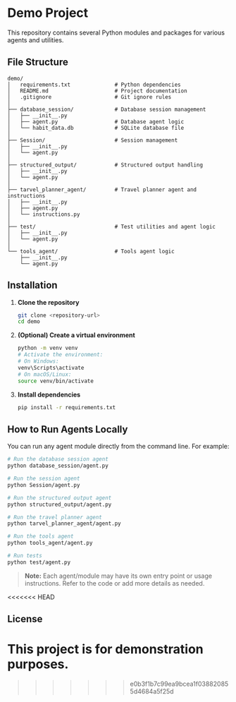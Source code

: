 # Demo Project


This repository contains several Python modules and packages for various agents and utilities.

## File Structure

```
demo/
│   requirements.txt              # Python dependencies
│   README.md                     # Project documentation
│   .gitignore                    # Git ignore rules
│
├── database_session/             # Database session management
│   ├── __init__.py
│   ├── agent.py                  # Database agent logic
│   └── habit_data.db             # SQLite database file
│
├── Session/                      # Session management
│   ├── __init__.py
│   └── agent.py
│
├── structured_output/            # Structured output handling
│   ├── __init__.py
│   └── agent.py
│
├── tarvel_planner_agent/         # Travel planner agent and instructions
│   ├── __init__.py
│   ├── agent.py
│   └── instructions.py
│
├── test/                         # Test utilities and agent logic
│   ├── __init__.py
│   └── agent.py
│
└── tools_agent/                  # Tools agent logic
    ├── __init__.py
    └── agent.py
```


## Installation

1. **Clone the repository**
   ```bash
   git clone <repository-url>
   cd demo
   ```

2. **(Optional) Create a virtual environment**
   ```bash
   python -m venv venv
   # Activate the environment:
   # On Windows:
   venv\Scripts\activate
   # On macOS/Linux:
   source venv/bin/activate
   ```

3. **Install dependencies**
   ```bash
   pip install -r requirements.txt
   ```

## How to Run Agents Locally

You can run any agent module directly from the command line. For example:

```bash
# Run the database session agent
python database_session/agent.py

# Run the session agent
python Session/agent.py

# Run the structured output agent
python structured_output/agent.py

# Run the travel planner agent
python tarvel_planner_agent/agent.py

# Run the tools agent
python tools_agent/agent.py

# Run tests
python test/agent.py
```

> **Note:** Each agent/module may have its own entry point or usage instructions. Refer to the code or add more details as needed.

<<<<<<< HEAD
## License

This project is for demonstration purposes.
=======
>>>>>>> e0b3f1b7c99ea9bcea1f038820855d4684a5f25d
